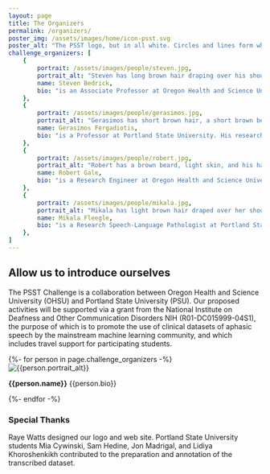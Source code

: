 ```yaml
---
layout: page
title: The Organizers
permalink: /organizers/
poster_img: /assets/images/home/icon-psst.svg
poster_alt: "The PSST logo, but in all white. Circles and lines form what could represent the nodes and edges of a deep neural network. A pair of hands are cupped in front as though whispering to the viewer. Behind the icon is a stylized spectrogram in a wide spectrum of blues and purples." 
challenge_organizers: [
    {
        portrait: /assets/images/people/steven.jpg,
        portrait_alt: "Steven has long brown hair draping over his shoulder, a full brown beard, and light skin. He is wearing sunglasses, an olive green billed cap, and a black rain jacket. His teeth are showing as he smiles and leans against a tree, with a forest in the background.",
        name: Steven Bedrick,
        bio: "is an Associate Professor at Oregon Health and Science University. His research focuses on biomedical applications for speech and language technologies, with a particular emphasis on language disorders and disabilities."
    },
    {
        portrait: /assets/images/people/gerasimos.jpg,
        portrait_alt: "Gerasimos has short brown hair, a short brown beard with a few white patches, and light skin. He is wearing a blue and white collared shirt with a broad plaid pattern. He is smiling with his mouth closed in front of a plain sky-blue wall.",
        name: Gerasimos Fergadiotis,
        bio: "is a Professor at Portland State University. His research focuses on developing psychometric applications to quantify clinically relevant aspects of language processing in stroke patients."
    },
    {
        portrait: /assets/images/people/robert.jpg,
        portrait_alt: "Robert has a brown beard, light skin, and his hair is covered with a bright red beanie. He wears glasses and an orange/blue/white zippered coat. He is wide-eyed and has his hand to his ear, listening to the many barnacles on the large rock right behind him.",
        name: Robert Gale,
        bio: "is a Research Engineer at Oregon Health and Science University, researching and implementing systems to recognize and analyze speech & language in a clinical context."
    },
    {
        portrait: /assets/images/people/mikala.jpg,
        portrait_alt: "Mikala has light brown hair draped over her shoulder and light skin. She is wearing a dark gray blazer with a white shirt underneath. She smiles with her teeth showing, standing near a balcony railing and a variety of potted plants. Large city buildings cover most of the background, with a bit of blue sky in the middle.",   
        name: Mikala Fleegle,
        bio: "is a Research Speech-Language Pathologist at Portland State University. Her research interests are in using computer technologies for more precise assessment of aphasia and apraxia of speech."
    },
]
---
```



## Allow us to introduce ourselves

The PSST Challenge is a collaboration between Oregon Health and Science University (OHSU) and Portland State
University (PSU). Our proposed activities will be supported via a grant from the National Institute on Deafness
and Other Communication Disorders NIH (R01-DC015999-04S1), the purpose of which is to promote the use of clinical
datasets of aphasic speech by the mainstream machine learning community, and which includes travel support for
participating students.


<div id="the-psst-people">
{%- for person in page.challenge_organizers -%}
    <div class="person">
        <div class="portrait"><img src="{{person.portrait}}" alt="{{person.portrait_alt}}" /></div>
        <p><strong>{{person.name}}</strong> {{person.bio}}</p>
    </div>
{%- endfor -%}
</div>

### Special Thanks

Raye Watts designed our logo and web site.
Portland State University students Mia Cywinski, Sam Hedine, Jon Madrigal, and Lidiya Khoroshenkikh contributed to the preparation and annotation of the transcribed  dataset.
